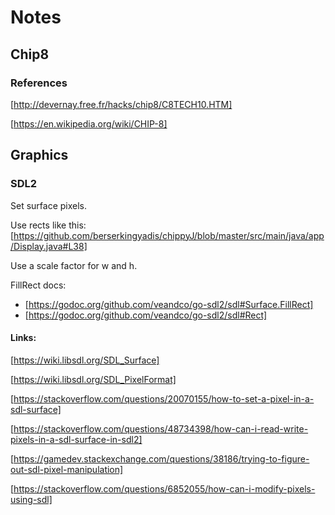 # Notes
## Chip8

### References

[http://devernay.free.fr/hacks/chip8/C8TECH10.HTM]

[https://en.wikipedia.org/wiki/CHIP-8]

## Graphics

### SDL2

Set surface pixels.

Use rects like this: [https://github.com/berserkingyadis/chippyJ/blob/master/src/main/java/app/Display.java#L38] 

Use a scale factor for w and h.

FillRect docs:
 - [https://godoc.org/github.com/veandco/go-sdl2/sdl#Surface.FillRect]
 - [https://godoc.org/github.com/veandco/go-sdl2/sdl#Rect]

#### Links:

[https://wiki.libsdl.org/SDL_Surface]

[https://wiki.libsdl.org/SDL_PixelFormat]

[https://stackoverflow.com/questions/20070155/how-to-set-a-pixel-in-a-sdl-surface]

[https://stackoverflow.com/questions/48734398/how-can-i-read-write-pixels-in-a-sdl-surface-in-sdl2]

[https://gamedev.stackexchange.com/questions/38186/trying-to-figure-out-sdl-pixel-manipulation]

[https://stackoverflow.com/questions/6852055/how-can-i-modify-pixels-using-sdl]
